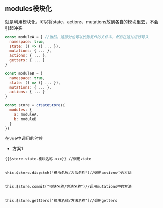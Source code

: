 ## modules模块化

就是利用模块化，可以将state、actions、mutations放到各自的模块里去，不会引起冲突

```js
const moduleA = { //当然，这部分也可以放到另外的文件中，然后在这儿进行导入
  namespace: true,
  state: () => ({ ... }),
  mutations: { ... },
  actions: { ... },
  getters: { ... }
}

const moduleB = {
  namespace: true,
  state: () => ({ ... }),
  mutations: { ... },
  actions: { ... }
}

const store = createStore({
  modules: {
    a: moduleA,
    b: moduleB
  }
})
```



在vue中调用的时候

- 方案1

```vue
{{$store.state.模块名称.xxx}} //调用state


this.$store.dispatch("模块名称/方法名称")//调用actions中的方法


this.$store.commit("模块名称/方法名称")//调用mutations中的方法


this.$store.gettters["模块名称/方法名称"]//调用getters
```

